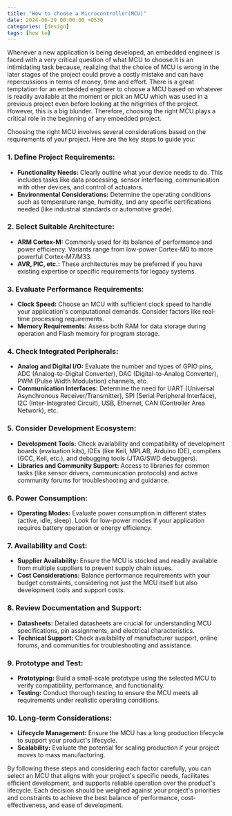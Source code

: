 ```yaml
---
title: "How to choose a Microcontroller(MCU)"
date: 2024-06-29 00:00:00 +0530
categories: [design]
tags: [how to]
---
```



Whenever a new application is being developed, an embedded engineer is faced with a very critical question of what MCU to choose.It is an intimidating task because, realizing that the choice of MCU is wrong in the later stages of the project could prove a costly mistake and can have repercussions in terms of money, time and effort. There is a great temptation for an embedded engineer to choose a MCU based on whatever is readily available at the moment or pick an MCU which was used in a previous project even before looking at the nitigrities of the project. However, this is a big blunder. Therefore, choosing the right MCU plays a critical role in the beginning of any embedded project. 

Choosing the right MCU involves several considerations based on the requirements of your project. Here are the key steps to guide you:

### 1. Define Project Requirements:
   - **Functionality Needs:** Clearly outline what your device needs to do. This includes tasks like data processing, sensor interfacing, communication with other devices, and control of actuators.
   - **Environmental Considerations:** Determine the operating conditions such as temperature range, humidity, and any specific certifications needed (like industrial standards or automotive grade).

### 2. Select Suitable Architecture:
   - **ARM Cortex-M:** Commonly used for its balance of performance and power efficiency. Variants range from low-power Cortex-M0 to more powerful Cortex-M7/M33.
   - **AVR, PIC, etc.:** These architectures may be preferred if you have existing expertise or specific requirements for legacy systems.

### 3. Evaluate Performance Requirements:
   - **Clock Speed:** Choose an MCU with sufficient clock speed to handle your application's computational demands. Consider factors like real-time processing requirements.
   - **Memory Requirements:** Assess both RAM for data storage during operation and Flash memory for program storage.

### 4. Check Integrated Peripherals:
   - **Analog and Digital I/O:** Evaluate the number and types of GPIO pins, ADC (Analog-to-Digital Converter), DAC (Digital-to-Analog Converter), PWM (Pulse Width Modulation) channels, etc.
   - **Communication Interfaces:** Determine the need for UART (Universal Asynchronous Receiver/Transmitter), SPI (Serial Peripheral Interface), I2C (Inter-Integrated Circuit), USB, Ethernet, CAN (Controller Area Network), etc.

### 5. Consider Development Ecosystem:
   - **Development Tools:** Check availability and compatibility of development boards (evaluation kits), IDEs (like Keil, MPLAB, Arduino IDE), compilers (GCC, Keil, etc.), and debugging tools (JTAG/SWD debuggers).
   - **Libraries and Community Support:** Access to libraries for common tasks (like sensor drivers, communication protocols) and active community forums for troubleshooting and guidance.

### 6. Power Consumption:
   - **Operating Modes:** Evaluate power consumption in different states (active, idle, sleep). Look for low-power modes if your application requires battery operation or energy efficiency.

### 7. Availability and Cost:
   - **Supplier Availability:** Ensure the MCU is stocked and readily available from multiple suppliers to prevent supply chain issues.
   - **Cost Considerations:** Balance performance requirements with your budget constraints, considering not just the MCU itself but also development tools and support costs.

### 8. Review Documentation and Support:
   - **Datasheets:** Detailed datasheets are crucial for understanding MCU specifications, pin assignments, and electrical characteristics.
   - **Technical Support:** Check availability of manufacturer support, online forums, and communities for troubleshooting and assistance.

### 9. Prototype and Test:
   - **Prototyping:** Build a small-scale prototype using the selected MCU to verify compatibility, performance, and functionality.
   - **Testing:** Conduct thorough testing to ensure the MCU meets all requirements under realistic operating conditions.

### 10. Long-term Considerations:
   - **Lifecycle Management:** Ensure the MCU has a long production lifecycle to support your product's lifecycle.
   - **Scalability:** Evaluate the potential for scaling production if your project moves to mass manufacturing.

By following these steps and considering each factor carefully, you can select an MCU that aligns with your project's specific needs, facilitates efficient development, and supports reliable operation over the product's lifecycle. Each decision should be weighed against your project's priorities and constraints to achieve the best balance of performance, cost-effectiveness, and ease of development.
